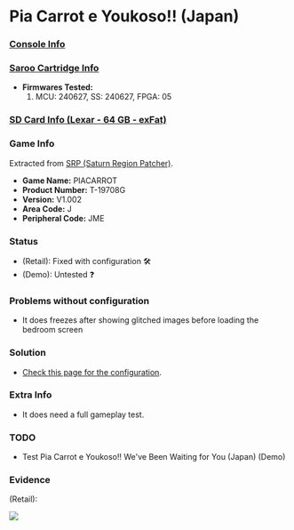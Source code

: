 # Pia Carrot e Youkoso!! (Japan)

### [Console Info](../../../../../Info/Consoles/VA13/README.md)

### [Saroo Cartridge Info](../../../../../Info/Cartridges/RetroGameParadiseStore/1.32F/README.md)

- <b>Firmwares Tested:</b>
  1. MCU: 240627, SS: 240627, FPGA: 05

### [SD Card Info (Lexar - 64 GB - exFat)](../../../../../Info/SdCards/Lexar/64GB/exfat/README.md)

### Game Info

Extracted from [SRP (Saturn Region Patcher)](https://segaxtreme.net/resources/saturn-region-patcher.81/download).

- <b>Game Name:</b> PIACARROT
- <b>Product Number:</b> T-19708G
- <b>Version:</b> V1.002
- <b>Area Code:</b> J
- <b>Peripheral Code:</b> JME

### Status

- (Retail): Fixed with configuration :hammer_and_wrench:
- (Demo): Untested :question:

### Problems without configuration

- It does freezes after showing glitched images before loading the bedroom screen

### Solution

- [Check this page for the configuration](https://github.com/williamdsw/saroo-configuration-list/blob/master/J/T-19708G/README.md).

### Extra Info

- It does need a full gameplay test.

### TODO

- Test Pia Carrot e Youkoso!! We've Been Waiting for You (Japan) (Demo)

### Evidence

(Retail):

[![](https://img.youtube.com/vi/L7qhSBNqM_0/0.jpg)](https://www.youtube.com/watch?v=L7qhSBNqM_0)
